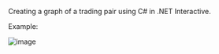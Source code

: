 Creating a graph of a trading pair using C# in .NET Interactive.

Example:

![image](https://user-images.githubusercontent.com/20816/143314893-6739c76f-aa72-4894-91d4-b6fe8c1290e9.png)
